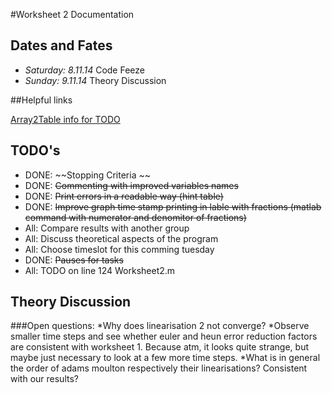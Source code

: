 #Worksheet 2 Documentation
## Dates and Fates
*	*Saturday: 8.11.14* Code Feeze
*	*Sunday:   9.11.14*	Theory Discussion  

##Helpful links

[Array2Table info for TODO](http://www.mathworks.de/help/matlab/ref/array2table.html)

## TODO's

*	DONE:		~~Stopping Criteria ~~
*	DONE:		~~Commenting with improved variables names~~
*	DONE:		~~Print errors in a readable way (hint table)~~
*	DONE:		~~Improve graph time stamp printing in lable with fractions
	(matlab command with numerator and denomitor of fractions)~~
*	All:		Compare results with another group
*	All:		Discuss theoretical aspects of the program
*	All:		Choose timeslot for this comming tuesday
*	DONE:	~~Pauses for tasks~~
*	All:		TODO on line 124 Worksheet2.m

## Theory Discussion
###Open questions:
 *Why does linearisation 2 not converge?
 *Observe smaller time steps and see whether euler and heun error reduction factors are consistent with worksheet 1. Because atm, it looks quite strange, but maybe just necessary to look at a few more time steps. 
 *What is in general the order of adams moulton respectively their linearisations? Consistent with our results?